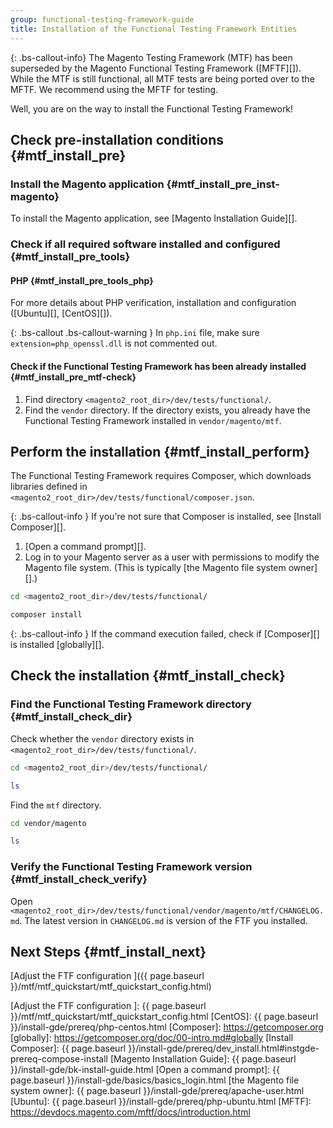 ```yaml
---
group: functional-testing-framework-guide
title: Installation of the Functional Testing Framework Entities
---
```


{: .bs-callout-info}
The Magento Testing Framework (MTF) has been superseded by the Magento Functional Testing Framework ([MFTF][]).
While the MTF is still functional, all MTF tests are being ported over to the MFTF. We recommend using the MFTF for testing.

Well, you are on the way to install the Functional Testing Framework!

## Check pre-installation conditions {#mtf_install_pre}

### Install the Magento application {#mtf_install_pre_inst-magento}

To install the Magento application, see [Magento Installation Guide][].

### Check if all required software installed and configured {#mtf_install_pre_tools}

#### PHP {#mtf_install_pre_tools_php}

For more details about PHP verification, installation and configuration ([Ubuntu][], [CentOS][]).

{: .bs-callout .bs-callout-warning }
In `php.ini` file, make sure `extension=php_openssl.dll` is not commented out.

#### Check if the Functional Testing Framework has been already installed {#mtf_install_pre_mtf-check}

1. Find directory `<magento2_root_dir>/dev/tests/functional/`.
2. Find the `vendor` directory. If the directory exists, you already have the Functional Testing Framework installed in `vendor/magento/mtf`.

## Perform the installation {#mtf_install_perform}

The Functional Testing Framework requires Composer, which downloads libraries defined in `<magento2_root_dir>/dev/tests/functional/composer.json`.

{: .bs-callout-info }
If you're not sure that Composer is installed, see [Install Composer][].

1. [Open a command prompt][].
2. Log in to your Magento server as a user with permissions to modify the Magento file system. (This is typically [the Magento file system owner][].)

```bash
cd <magento2_root_dir>/dev/tests/functional/
```

```bash
composer install
```

{: .bs-callout-info }
If the command execution failed, check if [Composer][] is installed [globally][].

## Check the installation {#mtf_install_check}

### Find the Functional Testing Framework directory {#mtf_install_check_dir}

Check whether the `vendor` directory exists in `<magento2_root_dir>/dev/tests/functional/`.

```bash
cd <magento2_root_dir>/dev/tests/functional/
```

```bash
ls
```

Find the `mtf` directory.

```bash
cd vendor/magento
```

```bash
ls
```

### Verify the Functional Testing Framework version {#mtf_install_check_verify}

Open `<magento2_root_dir>/dev/tests/functional/vendor/magento/mtf/CHANGELOG.md`.
The latest version in `CHANGELOG.md` is version of the FTF you installed.

## Next Steps {#mtf_install_next}

[Adjust the FTF configuration ]({{ page.baseurl }}/mtf/mtf_quickstart/mtf_quickstart_config.html)

<!-- Link defifnitions -->

[Adjust the FTF configuration ]: {{ page.baseurl }}/mtf/mtf_quickstart/mtf_quickstart_config.html
[CentOS]: {{ page.baseurl }}/install-gde/prereq/php-centos.html
[Composer]: https://getcomposer.org
[globally]: https://getcomposer.org/doc/00-intro.md#globally
[Install Composer]: {{ page.baseurl }}/install-gde/prereq/dev_install.html#instgde-prereq-compose-install
[Magento Installation Guide]: {{ page.baseurl }}/install-gde/bk-install-guide.html
[Open a command prompt]: {{ page.baseurl }}/install-gde/basics/basics_login.html
[the Magento file system owner]: {{ page.baseurl }}/install-gde/prereq/apache-user.html
[Ubuntu]: {{ page.baseurl }}/install-gde/prereq/php-ubuntu.html
[MFTF]: https://devdocs.magento.com/mftf/docs/introduction.html
